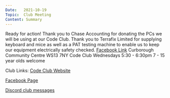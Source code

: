 ```yaml
---
Date:   2021-10-19
Topic:  Club Meeting
Content: Summary
---
```

Ready for action! Thank you to Chase Accounting for donating the PCs we will be using at our Code Club. Thank you to Terrafix Limited for supplying keyboard and mice as well as a PAT testing machine to enable us to keep our equipment electrically safety checked.
[Facebook Link](https://www.facebook.com/1481985248595237/posts/4205165246277210/)
Curborough Community Centre
WS13 7NY
Code Club
Wednesdays 5:30 - 6:30pm
7 - 15 year olds welcome

Club Links:
[Code Club Website](https://lichfield-code-club.github.io/)

[Facebook Page](https://www.facebook.com/LichfieldCoders)

[Discord club messages](https://discord.gg/szz6xGK)

